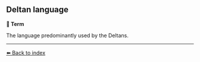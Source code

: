 ## Deltan language

**📑 Term**

The language predominantly used by the Deltans.


----------
[⬅️ Back to index](../refs/index.md)